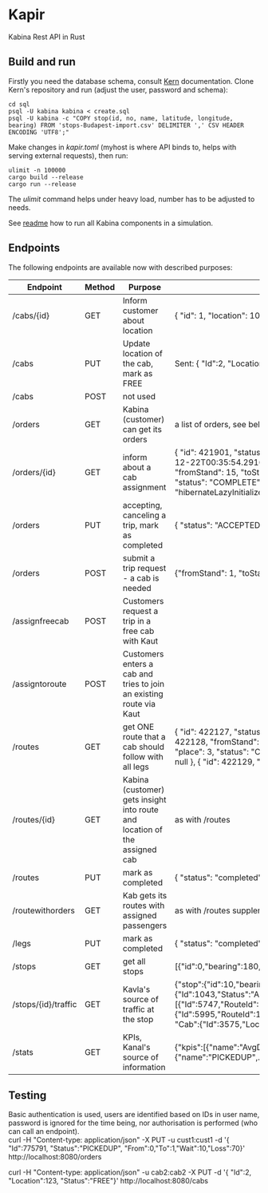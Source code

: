# Kapir

Kabina Rest API in Rust

## Build and run
Firstly you need the database schema, consult [Kern](https://gitlab.com/kabina/kern) documentation. Clone Kern's repository and run (adjust the user, password and schema):
```
cd sql
psql -U kabina kabina < create.sql
psql -U kabina -c "COPY stop(id, no, name, latitude, longitude, bearing) FROM 'stops-Budapest-import.csv' DELIMITER ',' CSV HEADER ENCODING 'UTF8';"
```

Make changes in *kapir.toml* (myhost is where API binds to, helps with serving external requests), then run:
```
ulimit -n 100000
cargo build --release
cargo run --release
```
The *ulimit* command helps under heavy load, number has to be adjusted to needs. 

See [readme](https://gitlab.com/kabina/kern/-/blob/master/HOWTORUN.md) how to run all Kabina components in a simulation.

## Endpoints
The following endpoints are available now with described purposes:

| Endpoint | Method | Purpose | Response example
|----------|--------|----------------------------------|-----
| /cabs/{id} | GET | Inform customer about location | { "id": 1, "location": 10, "status": "FREE" }
| /cabs | PUT | Update location of the cab, mark as FREE | Sent: { "Id":2, "Location":123, "Status":"FREE", "Seats": 15}, Received: { "location": 9, "status": "ASSIGNED" }
| /cabs | POST | not used
| /orders | GET | Kabina (customer) can get its orders | a list of orders, see below
| /orders/{id} | GET | inform about a cab assignment |  { "id": 421901,    "status": "COMPLETED", "fromStand": 15, "toStand": 12, "maxWait": 20,    "maxLoss": 1,    "shared": true,    "rcvdTime": "2020-12-22T00:35:54.291618",    "eta": 0,    "inPool": false,    "cab": null,    "customer": {        "id": 5,        "hibernateLazyInitializer": {}    },    "leg": {        "id": 422128,        "fromStand": 15,        "toStand": 14,        "place": 0,        "status": "COMPLETE",        "route": null,        "hibernateLazyInitializer": {}    },    "route": {        "id": 422127,        "status": "COMPLETE",        "cab": {            "id": 165,            "location": 10,            "status": "FREE",            "hibernateLazyInitializer": {}        },        "legs": null,        "hibernateLazyInitializer": {}    }}
| /orders | PUT | accepting, canceling a trip, mark as completed | { "status": "ACCEPTED" }
| /orders | POST | submit a trip request - a cab is needed | {"fromStand": 1, "toStand": 2, "status": "RECEIVED", "maxWait": 10, "maxLoss": 20, "shared": true} 
| /assignfreecab | POST | Customers request a trip in a free cab with Kaut |
| /assigntoroute | POST | Customers enters a cab and tries to join an existing route via Kaut |
| /routes | GET | get ONE route that a cab should follow with all legs | {    "id": 422127,    "status": "ASSIGNED",    "cab": {        "id": 165,        "location": 10,        "status": "FREE",        "hibernateLazyInitializer": {}    },    "legs": [        {            "id": 422128,            "fromStand": 15,            "toStand": 14,            "place": 0,            "status": "COMPLETED",            "route": null        },        {            "id": 422131,            "fromStand": 12,            "toStand": 10,            "place": 3,            "status": "COMPLETE",            "route": null        },        {            "id": 422130,            "fromStand": 13,            "toStand": 12,            "place": 2,            "status": "COMPLETE",            "route": null        },        {            "id": 422129,            "fromStand": 14,            "toStand": 13,            "place": 1,            "status": "COMPLETE",            "route": null        }    ]}
| /routes/{id} | GET | Kabina (customer) gets insight into route and location of the assigned cab | as with /routes
| /routes | PUT | mark as completed  | { "status": "completed" }
| /routewithorders | GET | Kab gets its routes with assigned passengers | as with /routes supplemented by a list of orders assigned to that route
| /legs | PUT | mark as completed  | { "status": "completed" }
| /stops | GET | get all stops | [{"id":0,"bearing":180,"latitude":47.507803,"longitude":19.235276},{"id": ...
| /stops/{id}/traffic | GET | Kavla's source of traffic at the stop | {"stop":{"id":10,"bearing":-179,"latitude":47.492855,"longitude":19.10876,"name":"Ciprus utca"}, "routes":[{"eta":11,"route":{"Id":1043,"Status":"ASSIGNED", "Legs":[{"Id":5747,"RouteId":1043,"From":3575,"To":4846,"Place":0,"Dist":2,"Started":null,"Completed":null,"Status":"ASSIGNED","Passengers":1},{"Id":5995,"RouteId":1043,"From":4846,"To":1468,"Place":1,"Dist":2,"Started":null,"Completed":null,"Status":"ASSIGNED","Passengers":1}], "Cab":{"Id":3575,"Location":3575,"Status":"ASSIGNED","Seats":12}}}], "cabs":[{"Id":5201,"Location":10,"Status":"FREE","Seats":12}]}
| /stats | GET | KPIs, Kanal's source of information | {"kpis":[{"name":"AvgDemandSize","int_val":587},{"name":"AvgExtenderTime",... ], "orders":[{"name":"COMPLETED","int_val":56056},{"name":"PICKEDUP",... ], "cabs":[{"name":"ASSIGNED","int_val":6892},{"name":"FREE",...]}

## Testing
Basic authentication is used, users are identified based on IDs in user name, password is ignored for the time being, nor authorisation is performed (who can call an endpoint).  
curl -H "Content-type: application/json" -X PUT -u cust1:cust1 -d '{ "Id":775791, "Status":"PICKEDUP", "From":0,"To":1,"Wait":10,"Loss":70}' http://localhost:8080/orders

curl -H "Content-type: application/json" -u cab2:cab2 -X PUT -d '{ "Id":2, "Location":123, "Status":"FREE"}' http://localhost:8080/cabs